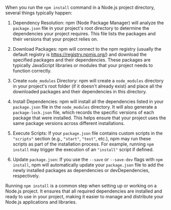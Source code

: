 When you run the `npm install` command in a Node.js project directory, several things typically happen:

1. Dependency Resolution: npm (Node Package Manager) will analyze the `package.json` file in your project's root directory to determine the dependencies your project requires. This file lists the packages and their versions that your project relies on.

2. Download Packages: npm will connect to the npm registry (usually the default registry is https://registry.npmjs.org/) and download the specified packages and their dependencies. These packages are typically JavaScript libraries or modules that your project needs to function correctly.

3. Create `node_modules` Directory: npm will create a `node_modules` directory in your project's root folder (if it doesn't already exist) and place all the downloaded packages and their dependencies in this directory.

4. Install Dependencies: npm will install all the dependencies listed in your `package.json` file in the `node_modules` directory. It will also generate a `package-lock.json` file, which records the specific versions of each package that were installed. This helps ensure that your project uses the same package versions across different installations.

5. Execute Scripts: If your `package.json` file contains custom scripts in the `"scripts"` section (e.g., `"start"`, `"test"`, etc.), npm may run these scripts as part of the installation process. For example, running `npm install` may trigger the execution of an `"install"` script if defined.

6. Update `package.json`: If you use the `--save` or `--save-dev` flags with `npm install`, npm will automatically update your `package.json` file to add the newly installed packages as dependencies or devDependencies, respectively.

Running `npm install` is a common step when setting up or working on a Node.js project. It ensures that all required dependencies are installed and ready to use in your project, making it easier to manage and distribute your Node.js applications and libraries.